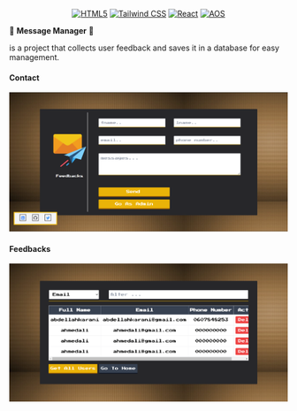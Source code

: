 <div align="center">
  
[![HTML5](https://img.shields.io/badge/HTML5-E34F26?style=for-the-badge&logo=html5&logoColor=white)](https://developer.mozilla.org/en-US/docs/Web/HTML) 
[![Tailwind CSS](https://img.shields.io/badge/Tailwind_CSS-1572B6?style=for-the-badge&logo=css3&logoColor=white)](https://developer.mozilla.org/en-US/docs/Web/CSS)
[![React](https://img.shields.io/badge/React-61DAFB?style=for-the-badge&logo=react&logoColor=black)](https://developer.mozilla.org/en-US/docs/Web/JavaScript/Frameworks/React)
[![AOS](https://img.shields.io/badge/AOS-FF3B8A?style=for-the-badge&logo=aos&logoColor=white)](https://michalsnik.github.io/aos/)

</div>

📩 **Message Manager** 📩
<p>
is a project that collects user feedback and saves it in a database for easy management.
</p>





#### Contact 
<img src="docs_imgs/contact.png" alt="image1">

#### Feedbacks
<img src="docs_imgs/feedback.png" alt="image2">










